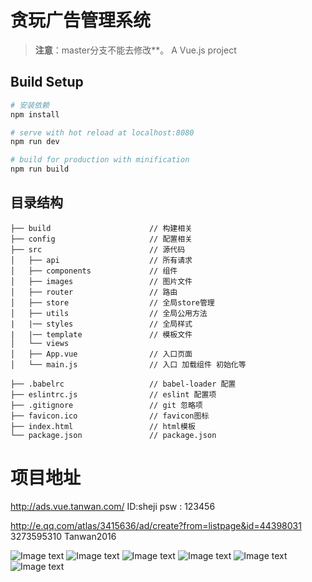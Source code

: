 # 贪玩广告管理系统

> **注意**：master分支不能去修改**。
> A Vue.js project

## Build Setup

``` bash
# 安装依赖
npm install

# serve with hot reload at localhost:8080
npm run dev

# build for production with minification
npm run build

```

## 目录结构
```shell
├── build                      // 构建相关  
├── config                     // 配置相关
├── src                        // 源代码
│   ├── api                    // 所有请求
│   ├── components             // 组件
│   ├── images                 // 图片文件
│   ├── router                 // 路由
│   ├── store                  // 全局store管理
│   ├── utils                  // 全局公用方法
|   |── styles                 // 全局样式
|   |── template			   // 模板文件
│   └── views
│   ├── App.vue                // 入口页面
│   └── main.js                // 入口 加载组件 初始化等

├── .babelrc                   // babel-loader 配置
├── eslintrc.js                // eslint 配置项
├── .gitignore                 // git 忽略项
├── favicon.ico                // favicon图标
├── index.html                 // html模板
└── package.json               // package.json

```
# 项目地址
http://ads.vue.tanwan.com/   ID:sheji  psw : 123456

http://e.qq.com/atlas/3415636/ad/create?from=listpage&id=44398031
3273595310 Tanwan2016



![Image text](https://github.com/275957304/tanwan-dsp/blob/master/src/images/preview/0.jpg)
![Image text](https://github.com/275957304/tanwan-dsp/blob/master/src/images/preview/1.jpg)
![Image text](https://github.com/275957304/tanwan-dsp/blob/master/src/images/preview/2.jpg)
![Image text](https://github.com/275957304/tanwan-dsp/blob/master/src/images/preview/3.jpg)
![Image text](https://github.com/275957304/tanwan-dsp/blob/master/src/images/preview/4.jpg)
![Image text](https://github.com/275957304/tanwan-dsp/blob/master/src/images/preview/5.jpg)

